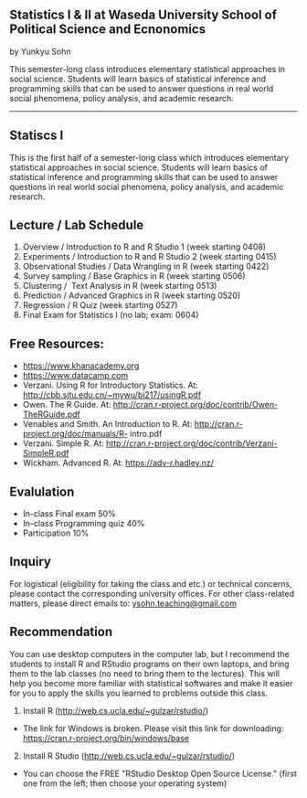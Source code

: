 ## Statistics I & II at Waseda University School of Political Science and Ecnonomics

by Yunkyu Sohn

This semester-long class introduces elementary statistical approaches in social science. Students will learn basics of statistical inference and programming skills that can be used to answer questions in real world social phenomena, policy analysis, and academic research.

---

## Statiscs I

This is the first half of a semester-long class which introduces elementary statistical approaches in social science. Students will learn basics of statistical inference and programming skills that can be used to answer questions in real world social phenomena, policy analysis, and academic research.

## Lecture / Lab Schedule
1. Overview / Introduction to R and R Studio 1 (week starting 0408)
2. Experiments / Introduction to R and R Studio 2 (week starting 0415)
3. Observational Studies / Data Wrangling in R (week starting 0422)
4. Survey sampling / Base Graphics in R (week starting 0506)
5. Clustering /  Text Analysis in R (week starting 0513)
6. Prediction / Advanced Graphics in R (week starting 0520)
7. Regression / R Quiz (week starting 0527)
8. Final Exam for Statistics I (no lab; exam: 0604)

## Free Resources:
* https://www.khanacademy.org
* https://www.datacamp.com
* Verzani. Using R for Introductory Statistics. At: http://cbb.sjtu.edu.cn/~mywu/bi217/usingR.pdf
* Owen. The R Guide. At: http://cran.r-project.org/doc/contrib/Owen-TheRGuide.pdf
* Venables and Smith. An Introduction to R. At: http://cran.r-project.org/doc/manuals/R- intro.pdf
* Verzani. Simple R. At: http://cran.r-project.org/doc/contrib/Verzani-SimpleR.pdf
* Wickham. Advanced R. At: https://adv-r.hadley.nz/

## Evalulation
* In-class Final exam 50%
* In-class Programming quiz 40%
* Participation 10%

## Inquiry
For logistical (eligibility for taking the class and etc.) or technical concerns, please contact the corresponding university offices. For other class-related matters, please direct emails to: ysohn.teaching@gmail.com

## Recommendation
You can use desktop computers in the computer lab, but I recommend the students to install R and RStudio programs on their own laptops, and bring them to the lab classes (no need to bring them to the lectures). This will help you become more familiar with statistical softwares and make it easier for you to apply the skills you learned to problems outside this class.

1. Install R (http://web.cs.ucla.edu/~gulzar/rstudio/)
* The link for Windows is broken. Please visit this link for downloading: https://cran.r-project.org/bin/windows/base
2. Install R Studio (http://web.cs.ucla.edu/~gulzar/rstudio/)
* You can choose the FREE "RStudio Desktop Open Source License." (first one from the left; then choose your operating system)
